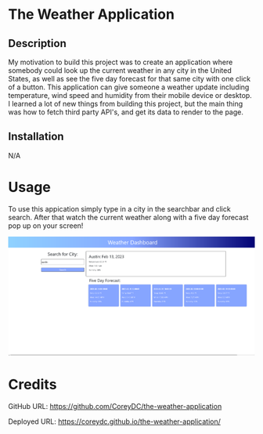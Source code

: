 # The Weather Application

## Description

My motivation to build this project was to create an application where somebody could look up the current weather in any city in the United States, as well as see the five day forecast for that same city with one click of a button. This application can give someone a weather update including temperature, wind speed and humidity from their mobile device or desktop. I learned a lot of new things from building this project, but the main thing was how to fetch third party API's, and get its data to render to the page.

## Installation

N/A

# Usage

To use this appication simply type in a city in the searchbar and click search. After that watch the current weather along with a five day forecast pop up on your screen!

![Alt text](assets/images/screenshot.png)

# Credits

GitHub URL: https://github.com/CoreyDC/the-weather-application

Deployed URL: https://coreydc.github.io/the-weather-application/
